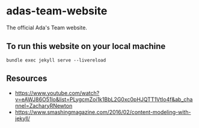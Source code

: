 # adas-team-website
The official Ada's Team website.

## To run this website on your local machine
`bundle exec jekyll serve --livereload`

## Resources 
- https://www.youtube.com/watch?v=eAWJ86O51lo&list=PLygcmZoi1k1BbL2G0xc0pHJQTT1VtIo4f&ab_channel=ZacharyRNewton
- https://www.smashingmagazine.com/2016/02/content-modeling-with-jekyll/
